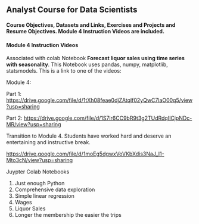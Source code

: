 ## Analyst Course for Data Scientists
#### Course Objectives, Datasets and Links, Exercises and Projects and Resume Objectives. Module 4 Instruction Videos are included.

#### Module 4 Instruction Videos 
Associated with colab Notebook **Forecast liquor sales using time series
with seasonality**. This Notebook uses pandas, numpy, matplotlib, statsmodels. This is a link to one of the videos: 

Module 4:

Part 1: https://drive.google.com/file/d/1tXh08feae0djZAtqlf02yQwC7laO00q5/view?usp=sharing 

Part 2: https://drive.google.com/file/d/1S7lr6CC9bR9t3g2TUdRdqIICjpNDc-MR/view?usp=sharing 

Transition to Module 4. Students have worked hard and deserve an entertaining and instructive break.

https://drive.google.com/file/d/1moEg5dgwxVoVKbXdis3NaJ_I1-Mto3cN/view?usp=sharing

Juypter Colab Notebooks
  1) Just enough Python
  2) Comprehensive data exploration
  3) Simple linear regression
  4) Wages
  5) Liquor Sales
  6) Longer the membership the easier the trips

